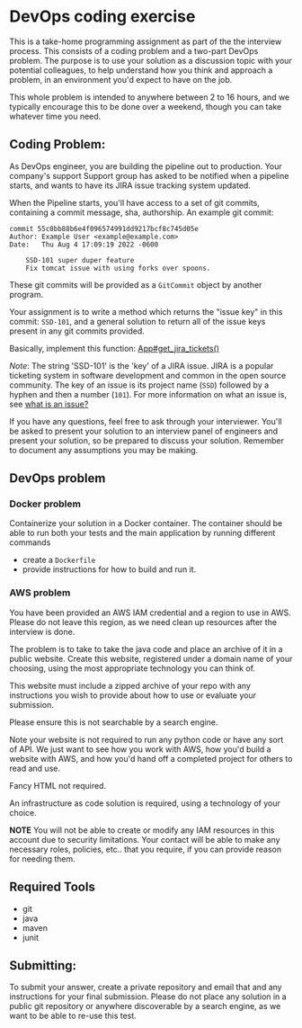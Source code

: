 # DevOps coding exercise

This is a take-home programming assignment as part of the the interview
process. This consists of a coding problem and a two-part DevOps problem.
The purpose is to use your solution as a discussion topic with your potential
colleagues, to help understand how you think and approach a problem, in an
environment you'd expect to have on the job.

This whole problem is intended to anywhere between 2 to 16 hours, and we typically
encourage this to be done over a weekend, though you can take whatever time you need.

## Coding Problem:

As DevOps engineer, you are building the pipeline out to production. Your company's support
Support group has asked to be notified when a pipeline starts, and wants to
have its JIRA issue tracking system updated.

When the Pipeline starts, you'll have access to a set of git commits,
containing a commit message, sha, authorship. An example git commit:

```
commit 55c0bb88b6e4f096574991dd9217bcf8c745d05e
Author: Example User <example@example.com>
Date:   Thu Aug 4 17:09:19 2022 -0600

    SSD-101 super duper feature
    Fix tomcat issue with using forks over spoons.
```

These git commits will be provided as a `GitCommit` object by another program.

Your assignment is to write a method which returns the "issue key" in this commit: `SSD-101`,
and a general solution to return all of the issue keys present in any git commits provided.

Basically, implement this function: [App#get_jira_tickets()](https://github.com/dalvizu/devops-coding-exercise-java/blob/master/src/main/java/com/example/App.java#L15)

_Note_: The string 'SSD-101' is the 'key' of a JIRA issue. JIRA is a popular ticketing system in
software development and common in the open source community. The key of an issue is its project
name (`SSD`) followed by a hyphen and then a number (`101`). For more information on what an issue
is, see [what is an issue?](https://confluence.atlassian.com/jira064/what-is-an-issue-720416138.html)

If you have any questions, feel free to ask through your interviewer. You'll be asked to present your
solution to an interview panel of engineers and present your solution, so be prepared
to discuss your solution. Remember to document any assumptions you may be making.

## DevOps problem

### Docker problem

Containerize your solution in a Docker container. The container should be able to run both your
tests and the main application by running different commands

* create a `Dockerfile`
* provide instructions for how to build and run it.

### AWS problem

You have been provided an AWS IAM credential and a region to use in AWS. Please do not leave this region,
as we need clean up resources after the interview is done.

The problem is to take to take the java code and place an archive of it in a public website.
Create this website, registered under a domain name of your choosing, using the most appropriate technology
you can think of.

This website must include a zipped archive of your repo with any instructions you wish to provide about how
to use or evaluate your submission.

Please ensure this is not searchable by a search engine.

Note your website is not required to run any python code or have any sort of API. We just want to
see how you work with AWS, how you'd build a website with AWS, and how you'd hand off a completed
project for others to read and use.

Fancy HTML not required.

An infrastructure as code solution is required, using a technology of your choice.

**NOTE** You will not be able to create or modify any IAM resources in this account due to security
limitations. Your contact will be able to make any necessary roles, policies, etc.. that you require,
if you can provide reason for needing them.

## Required Tools

* git
* java
* maven
* junit

## Submitting:

To submit your answer, create a private repository and email that and any instructions for your final submission.
Please do not place any solution in a public git repository or anywhere discoverable by a search engine,
as we want to be able to re-use this test.

